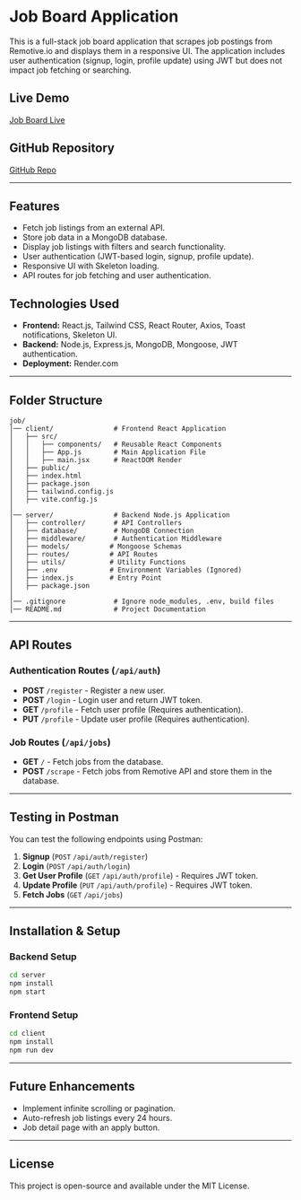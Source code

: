 # Job Board Application

This is a full-stack job board application that scrapes job postings from Remotive.io and displays them in a responsive UI. The application includes user authentication (signup, login, profile update) using JWT but does not impact job fetching or searching.

## Live Demo
[Job Board Live](https://job-application-o7oi.onrender.com)

## GitHub Repository
[GitHub Repo](https://github.com/techjmi/job)

---

## Features
- Fetch job listings from an external API.
- Store job data in a MongoDB database.
- Display job listings with filters and search functionality.
- User authentication (JWT-based login, signup, profile update).
- Responsive UI with Skeleton loading.
- API routes for job fetching and user authentication.

## Technologies Used
- **Frontend:** React.js, Tailwind CSS, React Router, Axios, Toast notifications, Skeleton UI.
- **Backend:** Node.js, Express.js, MongoDB, Mongoose, JWT authentication.
- **Deployment:** Render.com

---

## Folder Structure
```
job/
│── client/               # Frontend React Application
│   ├── src/
│   │   ├── components/   # Reusable React Components
│   │   ├── App.js        # Main Application File
│   │   ├── main.jsx      # ReactDOM Render
│   ├── public/
│   ├── index.html
│   ├── package.json
│   ├── tailwind.config.js
│   ├── vite.config.js
│
│── server/               # Backend Node.js Application
│   ├── controller/       # API Controllers
│   ├── database/         # MongoDB Connection
│   ├── middleware/       # Authentication Middleware
│   ├── models/          # Mongoose Schemas
│   ├── routes/          # API Routes
│   ├── utils/           # Utility Functions
│   ├── .env             # Environment Variables (Ignored)
│   ├── index.js         # Entry Point
│   ├── package.json
│
│── .gitignore            # Ignore node_modules, .env, build files
│── README.md             # Project Documentation
```

---

## API Routes
### Authentication Routes (`/api/auth`)
- **POST** `/register` - Register a new user.
- **POST** `/login` - Login user and return JWT token.
- **GET** `/profile` - Fetch user profile (Requires authentication).
- **PUT** `/profile` - Update user profile (Requires authentication).

### Job Routes (`/api/jobs`)
- **GET** `/` - Fetch jobs from the database.
- **POST** `/scrape` - Fetch jobs from Remotive API and store them in the database.

---

## Testing in Postman
You can test the following endpoints using Postman:
1. **Signup** (`POST` `/api/auth/register`)
2. **Login** (`POST` `/api/auth/login`)
3. **Get User Profile** (`GET` `/api/auth/profile`) - Requires JWT token.
4. **Update Profile** (`PUT` `/api/auth/profile`) - Requires JWT token.
5. **Fetch Jobs** (`GET` `/api/jobs`)

---

## Installation & Setup
### Backend Setup
```sh
cd server
npm install
npm start
```

### Frontend Setup
```sh
cd client
npm install
npm run dev
```

---

## Future Enhancements
- Implement infinite scrolling or pagination.
- Auto-refresh job listings every 24 hours.
- Job detail page with an apply button.

---

## License
This project is open-source and available under the MIT License.
